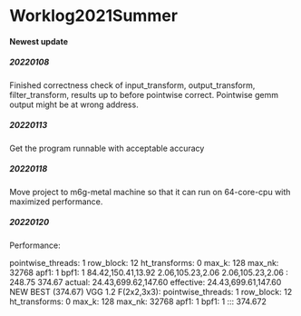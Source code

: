 # Worklog2021Summer
#### Newest update
##### 20220108
Finished correctness check of input_transform, output_transform, filter_transform, results up to before pointwise correct. Pointwise gemm output might be at wrong address.
##### 20220113
Get the program runnable with acceptable accuracy
##### 20220118
Move project to m6g-metal machine so that it can run on 64-core-cpu with maximized performance.
##### 20220120
Performance: 

pointwise_threads: 1 row_block: 12 ht_transforms: 0 max_k: 128 max_nk: 32768 apf1: 1 bpf1: 1
        84.42,150.41,13.92 2.06,105.23,2.06 2.06,105.23,2.06  : 248.75 374.67 actual: 24.43,699.62,147.60 effective: 24.43,699.61,147.60 NEW BEST (374.67)
VGG 1.2 F(2x2,3x3): pointwise_threads: 1 row_block: 12 ht_transforms: 0 max_k: 128 max_nk: 32768 apf1: 1 bpf1: 1 ::: 374.672
